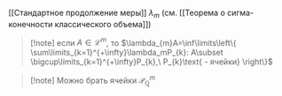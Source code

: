 [[Стандартное продолжение меры]] $\lambda_{m}$ (см. [[Теорема о сигма-конечности классического объема]])

>[!note] если $A\in \mathcal{L}^{m}$, то $\lambda_{m}A=\inf\limits\left\{  \sum\limits_{k=1}^{+\infty}\lambda_mP_{k}: A\subset \bigcup\limits_{k=1}^{+\infty}P_{k},\ P_{k}\text{ - ячейки} \right\}$

>[!note] Можно брать ячейки $\mathcal{P}^{m}_{\mathbb{Q}}$

